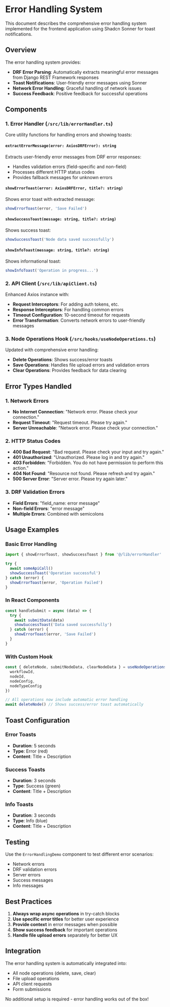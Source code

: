 # Error Handling System

This document describes the comprehensive error handling system implemented for the frontend application using Shadcn Sonner for toast notifications.

## Overview

The error handling system provides:
- **DRF Error Parsing**: Automatically extracts meaningful error messages from Django REST Framework responses
- **Toast Notifications**: User-friendly error messages using Sonner
- **Network Error Handling**: Graceful handling of network issues
- **Success Feedback**: Positive feedback for successful operations

## Components

### 1. Error Handler (`/src/lib/errorHandler.ts`)

Core utility functions for handling errors and showing toasts:

#### `extractErrorMessage(error: AxiosDRFError): string`
Extracts user-friendly error messages from DRF error responses:
- Handles validation errors (field-specific and non-field)
- Processes different HTTP status codes
- Provides fallback messages for unknown errors

#### `showErrorToast(error: AxiosDRFError, title?: string)`
Shows error toast with extracted message:
```typescript
showErrorToast(error, 'Save Failed')
```

#### `showSuccessToast(message: string, title?: string)`
Shows success toast:
```typescript
showSuccessToast('Node data saved successfully')
```

#### `showInfoToast(message: string, title?: string)`
Shows informational toast:
```typescript
showInfoToast('Operation in progress...')
```

### 2. API Client (`/src/lib/apiClient.ts`)

Enhanced Axios instance with:
- **Request Interceptors**: For adding auth tokens, etc.
- **Response Interceptors**: For handling common errors
- **Timeout Configuration**: 10-second timeout for requests
- **Error Transformation**: Converts network errors to user-friendly messages

### 3. Node Operations Hook (`/src/hooks/useNodeOperations.ts`)

Updated with comprehensive error handling:
- **Delete Operations**: Shows success/error toasts
- **Save Operations**: Handles file upload errors and validation errors
- **Clear Operations**: Provides feedback for data clearing

## Error Types Handled

### 1. Network Errors
- **No Internet Connection**: "Network error. Please check your connection."
- **Request Timeout**: "Request timeout. Please try again."
- **Server Unreachable**: "Network error. Please check your connection."

### 2. HTTP Status Codes
- **400 Bad Request**: "Bad request. Please check your input and try again."
- **401 Unauthorized**: "Unauthorized. Please log in and try again."
- **403 Forbidden**: "Forbidden. You do not have permission to perform this action."
- **404 Not Found**: "Resource not found. Please refresh and try again."
- **500 Server Error**: "Server error. Please try again later."

### 3. DRF Validation Errors
- **Field Errors**: "field_name: error message"
- **Non-field Errors**: "error message"
- **Multiple Errors**: Combined with semicolons

## Usage Examples

### Basic Error Handling
```typescript
import { showErrorToast, showSuccessToast } from '@/lib/errorHandler'

try {
  await someApiCall()
  showSuccessToast('Operation successful')
} catch (error) {
  showErrorToast(error, 'Operation Failed')
}
```

### In React Components
```typescript
const handleSubmit = async (data) => {
  try {
    await submitData(data)
    showSuccessToast('Data saved successfully')
  } catch (error) {
    showErrorToast(error, 'Save Failed')
  }
}
```

### With Custom Hook
```typescript
const { deleteNode, submitNodeData, clearNodeData } = useNodeOperations({
  workflowId,
  nodeId,
  nodeConfig,
  nodeTypeConfig
})

// All operations now include automatic error handling
await deleteNode() // Shows success/error toast automatically
```

## Toast Configuration

### Error Toasts
- **Duration**: 5 seconds
- **Type**: Error (red)
- **Content**: Title + Description

### Success Toasts
- **Duration**: 3 seconds
- **Type**: Success (green)
- **Content**: Title + Description

### Info Toasts
- **Duration**: 3 seconds
- **Type**: Info (blue)
- **Content**: Title + Description

## Testing

Use the `ErrorHandlingDemo` component to test different error scenarios:
- Network errors
- DRF validation errors
- Server errors
- Success messages
- Info messages

## Best Practices

1. **Always wrap async operations** in try-catch blocks
2. **Use specific error titles** for better user experience
3. **Provide context** in error messages when possible
4. **Show success feedback** for important operations
5. **Handle file upload errors** separately for better UX

## Integration

The error handling system is automatically integrated into:
- All node operations (delete, save, clear)
- File upload operations
- API client requests
- Form submissions

No additional setup is required - error handling works out of the box!
